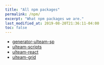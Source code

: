 ```yaml
---
title: "All npm packages"
permalink: /npm/
excerpt: "What npm packages we are."
last_modified_at: 2019-08-20T21:36:11-04:00
toc: false
---
```


- [generator-ulteam-sp](/npm/generator-ulteam-sp/about/)
- [ulteam-scripts](/npm/ulteam-scripts/about/)
- [ulteam-react](/npm/ulteam-react/about/)
- [ulteam-grid](/npm/ulteam-grid/about/)